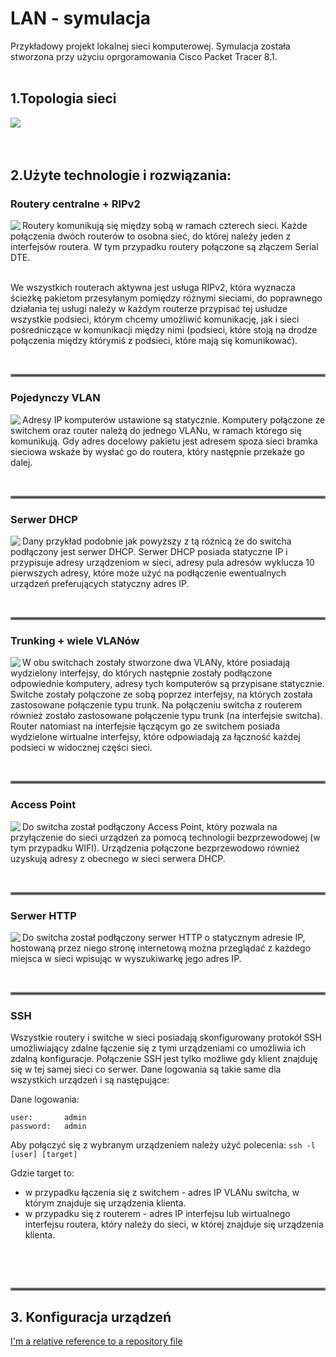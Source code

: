 # LAN - symulacja
Przykładowy projekt lokalnej sieci komputerowej. Symulacja została stworzona przy użyciu oprgoramowania Cisco Packet Tracer 8.1.
<br/>
<br/>


## 1.Topologia sieci
<img align="left" src="images/image-000.png">
<br clear="all" />
<br/>
<br/>

## 2.Użyte technologie i rozwiązania:

### Routery centralne + RIPv2
<img align="left" src="images/image-001.png">
Routery komunikują się między sobą w ramach czterech sieci. Każde połączenia dwóch routerów to osobna sieć, do której należy jeden z interfejsów routera. W tym przypadku routery połączone są złączem Serial DTE.

<br/>
<br/>

We wszystkich routerach aktywna jest usługa RIPv2, która wyznacza ścieżkę pakietom przesyłanym pomiędzy różnymi sieciami, do poprawnego działania tej usługi należy w każdym routerze przypisać tej usłudze wszystkie podsieci, którym chcemy umożliwić komunikację, jak i sieci pośredniczące w komunikacji między nimi (podsieci, które stoją na drodze połączenia między którymiś z podsieci, które mają się komunikować).
<br clear="all" />


<br/><hr style="border:2px solid gray">


### Pojedynczy VLAN
<img align="left" src="images/image-002.png">
Adresy IP komputerów ustawione są statycznie. Komputery połączone ze switchem oraz router należą do jednego VLANu, w ramach którego się komunikują. Gdy adres docelowy pakietu jest adresem spoza sieci bramka sieciowa wskaże by wysłać go do routera, który następnie przekaże go dalej.
<br clear="all" />


<br/><hr style="border:2px solid gray">


### Serwer DHCP
<img align="left" src="images/image-003.png">
Dany przykład podobnie jak powyższy z tą różnicą że do switcha podłączony jest serwer DHCP. Serwer DHCP posiada statyczne IP i przypisuje adresy urządzeniom w sieci, adresy pula adresów wyklucza 10 pierwszych adresy, które może użyć na podłączenie ewentualnych urządzeń preferujących statyczny adres IP.
<br clear="all" />


<br/><hr style="border:2px solid gray">


### Trunking + wiele VLANów
<img align="left" src="images/image-004.png">
W obu switchach zostały stworzone dwa VLANy, które posiadają wydzielony interfejsy, do których następnie zostały podłączone odpowiednie komputery, adresy tych komputerów są przypisane statycznie. Switche zostały połączone ze sobą poprzez interfejsy, na których została zastosowane połączenie typu trunk. Na połączeniu switcha z routerem również zostało zastosowane połączenie typu trunk (na interfejsie switcha). Router natomiast na 	interfejsie łączącym go ze switchem posiada wydzielone wirtualne interfejsy, które odpowiadają za łączność każdej podsieci w widocznej części sieci.  
<br clear="all" />


<br/><hr style="border:2px solid gray">


### Access Point
<img align="left" src="images/image-004.png">
Do switcha został podłączony Access Point, który pozwala na przyłączenie do sieci urządzeń za pomocą technologii bezprzewodowej (w tym przypadku WIFI). Urządzenia połączone bezprzewodowo również uzyskują adresy z obecnego w sieci serwera DHCP. 
<br clear="all" />


<br/><hr style="border:2px solid gray">


### Serwer HTTP
<img align="left" src="images/image-004.png">
Do switcha został podłączony serwer HTTP o statycznym adresie IP, hostowaną przez niego stronę internetową można przeglądać z każdego miejsca w sieci wpisując w wyszukiwarkę jego adres IP.
<br clear="all" />


<br/><hr style="border:2px solid gray">

### SSH
Wszystkie routery i switche w sieci posiadają skonfigurowany protokół SSH umożliwiający zdalne łączenie się z tymi urządzeniami co umożliwia ich zdalną konfiguracje. Połączenie SSH jest tylko możliwe gdy klient znajduję się w tej samej sieci co serwer. Dane logowania są takie same dla wszystkich urządzeń i są następujące:

Dane logowania:
```
user:		admin
password:	admin
```

Aby połączyć się z wybranym urządzeniem należy użyć polecenia:
```ssh -l [user] [target]```


Gdzie target to:
- w przypadku łączenia się z switchem - adres IP VLANu switcha, w którym znajduje się urządzenia klienta.
- w przypadku się z routerem - adres IP interfejsu lub wirtualnego interfejsu routera, który należy do sieci, w której znajduje się urządzenia klienta.

<br clear="all" />


<br/><hr style="border:2px solid gray">

## 3. Konfiguracja urządzeń
[I'm a relative reference to a repository file](../blob/master/konfiguracje)
